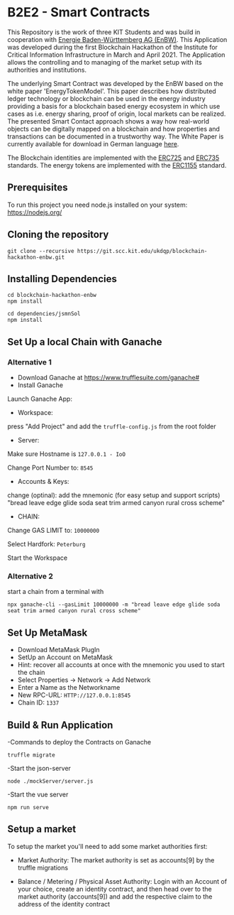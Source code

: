 # B2E2 - Smart Contracts

This Repository is the work of three KIT Students and was build in cooperation with [Energie Baden-Württemberg AG (EnBW)](https://www.enbw.com/).
This Application was developed during the first Blockchain Hackathon of the Institute for Critical Information Infrastructure in March and April 2021.
The Application allows the controlling and to managing of the market setup with its authorities and institutions.

The underlying Smart Contract was developed by the EnBW based on the white paper 'EnergyTokenModel'.
This paper describes how distributed ledger technology or blockchain can be used in the energy industry providing a basis for a blockchain based energy ecosystem in which use cases as i.e. energy sharing, proof of origin, local markets can be realized. The presented Smart Contact approach shows a way how real-world objects can be digitally mapped on a blockchain and how properties and transactions can be documented in a trustworthy way. The White Paper is currently available for download in German language [here](https://it-architecture.enbw.com/whitepaper-energy-token-model/).

The Blockchain identities are implemented with the [ERC725](https://github.com/ethereum/EIPs/issues/725) and [ERC735](https://github.com/ethereum/EIPs/issues/735) standards. The energy tokens are implemented with the [ERC1155](https://github.com/ethereum/EIPs/issues/1155) standard.

## Prerequisites

To run this project you need node.js installed on your system: https://nodejs.org/

## Cloning the repository

    git clone --recursive https://git.scc.kit.edu/ukdqp/blockchain-hackathon-enbw.git

## Installing Dependencies

    cd blockchain-hackathon-enbw
    npm install

    cd dependencies/jsmnSol
    npm install

## Set Up a local Chain with Ganache

### Alternative 1

- Download Ganache at https://www.trufflesuite.com/ganache#
- Install Ganache

Launch Ganache App:

- Workspace:

press "Add Project" and add the `truffle-config.js` from the root folder

- Server:

Make sure Hostname is `127.0.0.1 - IoO`

Change Port Number to: `8545`

- Accounts & Keys:

change (optinal): add the mnemonic (for easy setup and support scripts) "bread leave edge glide soda seat trim armed canyon rural cross scheme"

- CHAIN:

Change GAS LIMIT to: `10000000`

Select Hardfork: `Peterburg`

Start the Workspace

### Alternative 2

start a chain from a terminal with

    npx ganache-cli --gasLimit 10000000 -m "bread leave edge glide soda seat trim armed canyon rural cross scheme"

## Set Up MetaMask

- Download MetaMask PlugIn
- SetUp an Account on MetaMask
- Hint: recover all accounts at once with the mnemonic you used to start the chain 
- Select Properties -> Network -> Add Network
- Enter a Name as the Networkname
- New RPC-URL: `HTTP://127.0.0.1:8545`
- Chain ID: `1337`

## Build & Run Application

-Commands to deploy the Contracts on Ganache

    truffle migrate

-Start the json-server

    node ./mockServer/server.js

-Start the vue server

    npm run serve

## Setup a market

To setup the market you'll need to add some market authorities first:

- Market Authority:
The market authority is set as accounts[9] by the truffle migrations

- Balance / Metering / Physical Asset Authority:
Login with an Account of your choice, create an identity contract, and then head over to the market authority (accounts[9]) and add the respective claim to the address of the identity contract

